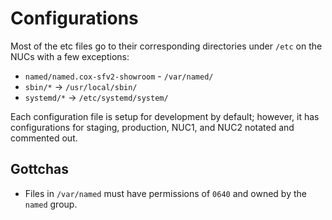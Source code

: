 # Configurations

Most of the etc files go to their corresponding directories under `/etc` on the NUCs with a few
exceptions:

* `named/named.cox-sfv2-showroom` - `/var/named/`
* `sbin/*` -> `/usr/local/sbin/`
* `systemd/*` -> `/etc/systemd/system/`

Each configuration file is setup for development by default; however, it has configurations for
staging, production, NUC1, and NUC2 notated and commented out.

## Gottchas

* Files in `/var/named` must have permissions of `0640` and owned by the `named` group.
